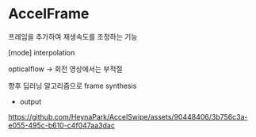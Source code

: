 # AccelFrame
프레임을 추가하여 재생속도를 조정하는 기능

[mode]
interpolation

opticalflow -> 회전 영상에서는 부적절

향후 딥러닝 알고리즘으로 frame synthesis







- output



https://github.com/HeynaPark/AccelSwipe/assets/90448406/3b756c3a-e055-495c-b610-c4f047aa3dac

